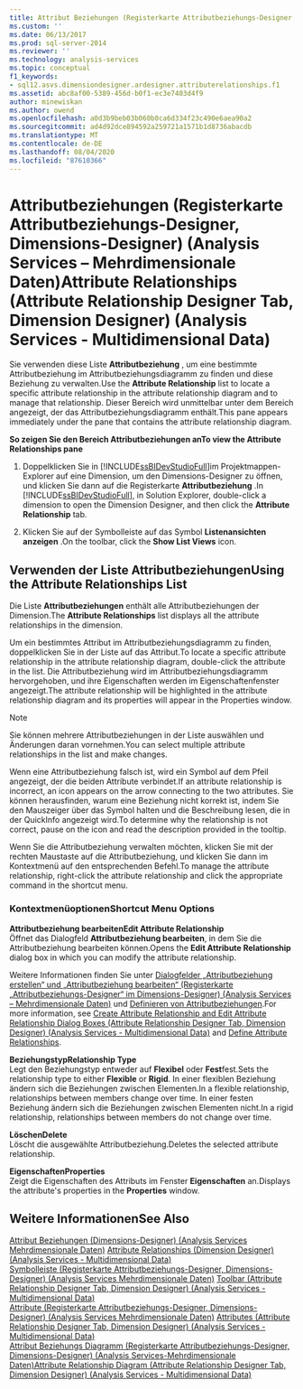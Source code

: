 ```yaml
---
title: Attribut Beziehungen (Registerkarte Attributbeziehungs-Designer, Dimensions-Designer) (Analysis Services-Mehrdimensionale Daten) | Microsoft-Dokumentation
ms.custom: ''
ms.date: 06/13/2017
ms.prod: sql-server-2014
ms.reviewer: ''
ms.technology: analysis-services
ms.topic: conceptual
f1_keywords:
- sql12.asvs.dimensiondesigner.ardesigner.attributerelationships.f1
ms.assetid: abc8af00-5389-456d-b0f1-ec3e7403d4f9
author: minewiskan
ms.author: owend
ms.openlocfilehash: a0d3b9beb03b060b0ca6d334f23c490e6aea90a2
ms.sourcegitcommit: ad4d92dce894592a259721a1571b1d8736abacdb
ms.translationtype: MT
ms.contentlocale: de-DE
ms.lasthandoff: 08/04/2020
ms.locfileid: "87610366"
---
```

# <a name="attribute-relationships-attribute-relationship-designer-tab-dimension-designer-analysis-services---multidimensional-data"></a><span data-ttu-id="33e77-102">Attributbeziehungen (Registerkarte Attributbeziehungs-Designer, Dimensions-Designer) (Analysis Services – Mehrdimensionale Daten)</span><span class="sxs-lookup"><span data-stu-id="33e77-102">Attribute Relationships (Attribute Relationship Designer Tab, Dimension Designer) (Analysis Services - Multidimensional Data)</span></span>
  <span data-ttu-id="33e77-103">Sie verwenden diese Liste **Attributbeziehung** , um eine bestimmte Attributbeziehung im Attributbeziehungsdiagramm zu finden und diese Beziehung zu verwalten.</span><span class="sxs-lookup"><span data-stu-id="33e77-103">Use the **Attribute Relationship** list to locate a specific attribute relationship in the attribute relationship diagram and to manage that relationship.</span></span> <span data-ttu-id="33e77-104">Dieser Bereich wird unmittelbar unter dem Bereich angezeigt, der das Attributbeziehungsdiagramm enthält.</span><span class="sxs-lookup"><span data-stu-id="33e77-104">This pane appears immediately under the pane that contains the attribute relationship diagram.</span></span>  
  
 <span data-ttu-id="33e77-105">**So zeigen Sie den Bereich Attributbeziehungen an**</span><span class="sxs-lookup"><span data-stu-id="33e77-105">**To view the Attribute Relationships pane**</span></span>  
  
1.  <span data-ttu-id="33e77-106">Doppelklicken Sie in [!INCLUDE[ssBIDevStudioFull](../includes/ssbidevstudiofull-md.md)]im Projektmappen-Explorer auf eine Dimension, um den Dimensions-Designer zu öffnen, und klicken Sie dann auf die Registerkarte **Attributbeziehung** .</span><span class="sxs-lookup"><span data-stu-id="33e77-106">In [!INCLUDE[ssBIDevStudioFull](../includes/ssbidevstudiofull-md.md)], in Solution Explorer, double-click a dimension to open the Dimension Designer, and then click the **Attribute Relationship** tab.</span></span>  
  
2.  <span data-ttu-id="33e77-107">Klicken Sie auf der Symbolleiste auf das Symbol **Listenansichten anzeigen** .</span><span class="sxs-lookup"><span data-stu-id="33e77-107">On the toolbar, click the **Show List Views** icon.</span></span>  
  
## <a name="using-the-attribute-relationships-list"></a><span data-ttu-id="33e77-108">Verwenden der Liste Attributbeziehungen</span><span class="sxs-lookup"><span data-stu-id="33e77-108">Using the Attribute Relationships List</span></span>  
 <span data-ttu-id="33e77-109">Die Liste **Attributbeziehungen** enthält alle Attributbeziehungen der Dimension.</span><span class="sxs-lookup"><span data-stu-id="33e77-109">The **Attribute Relationships** list displays all the attribute relationships in the dimension.</span></span>  
  
 <span data-ttu-id="33e77-110">Um ein bestimmtes Attribut im Attributbeziehungsdiagramm zu finden, doppelklicken Sie in der Liste auf das Attribut.</span><span class="sxs-lookup"><span data-stu-id="33e77-110">To locate a specific attribute relationship in the attribute relationship diagram, double-click the attribute in the list.</span></span> <span data-ttu-id="33e77-111">Die Attributbeziehung wird im Attributbeziehungsdiagramm hervorgehoben, und ihre Eigenschaften werden im Eigenschaftenfenster angezeigt.</span><span class="sxs-lookup"><span data-stu-id="33e77-111">The attribute relationship will be highlighted in the attribute relationship diagram and its properties will appear in the Properties window.</span></span>  
  
> [!NOTE]  
>  <span data-ttu-id="33e77-112">Sie können mehrere Attributbeziehungen in der Liste auswählen und Änderungen daran vornehmen.</span><span class="sxs-lookup"><span data-stu-id="33e77-112">You can select multiple attribute relationships in the list and make changes.</span></span>  
  
 <span data-ttu-id="33e77-113">Wenn eine Attributbeziehung falsch ist, wird ein Symbol auf dem Pfeil angezeigt, der die beiden Attribute verbindet.</span><span class="sxs-lookup"><span data-stu-id="33e77-113">If an attribute relationship is incorrect, an icon appears on the arrow connecting to the two attributes.</span></span> <span data-ttu-id="33e77-114">Sie können herausfinden, warum eine Beziehung nicht korrekt ist, indem Sie den Mauszeiger über das Symbol halten und die Beschreibung lesen, die in der QuickInfo angezeigt wird.</span><span class="sxs-lookup"><span data-stu-id="33e77-114">To determine why the relationship is not correct, pause on the icon and read the description provided in the tooltip.</span></span>  
  
 <span data-ttu-id="33e77-115">Wenn Sie die Attributbeziehung verwalten möchten, klicken Sie mit der rechten Maustaste auf die Attributbeziehung, und klicken Sie dann im Kontextmenü auf den entsprechenden Befehl.</span><span class="sxs-lookup"><span data-stu-id="33e77-115">To manage the attribute relationship, right-click the attribute relationship and click the appropriate command in the shortcut menu.</span></span>  
  
### <a name="shortcut-menu-options"></a><span data-ttu-id="33e77-116">Kontextmenüoptionen</span><span class="sxs-lookup"><span data-stu-id="33e77-116">Shortcut Menu Options</span></span>  
 <span data-ttu-id="33e77-117">**Attributbeziehung bearbeiten**</span><span class="sxs-lookup"><span data-stu-id="33e77-117">**Edit Attribute Relationship**</span></span>  
 <span data-ttu-id="33e77-118">Öffnet das Dialogfeld **Attributbeziehung bearbeiten**, in dem Sie die Attributbeziehung bearbeiten können.</span><span class="sxs-lookup"><span data-stu-id="33e77-118">Opens the **Edit Attribute Relationship** dialog box in which you can modify the attribute relationship.</span></span>  
  
 <span data-ttu-id="33e77-119">Weitere Informationen finden Sie unter [Dialogfelder „Attributbeziehung erstellen“ und „Attributbeziehung bearbeiten“ &#40;Registerkarte „Attributbeziehungs-Designer“ im Dimensions-Designer&#41; &#40;Analysis Services – Mehrdimensionale Daten&#41;](create-edit-attribute-relationships-dialog-boxes-analysis-services-multidimensional-data.md) und [Definieren von Attributbeziehungen](multidimensional-models/attribute-relationships-define.md).</span><span class="sxs-lookup"><span data-stu-id="33e77-119">For more information, see [Create Attribute Relationship and Edit Attribute Relationship Dialog Boxes &#40;Attribute Relationship Designer Tab, Dimension Designer&#41; &#40;Analysis Services - Multidimensional Data&#41;](create-edit-attribute-relationships-dialog-boxes-analysis-services-multidimensional-data.md) and [Define Attribute Relationships](multidimensional-models/attribute-relationships-define.md).</span></span>  
  
 <span data-ttu-id="33e77-120">**Beziehungstyp**</span><span class="sxs-lookup"><span data-stu-id="33e77-120">**Relationship Type**</span></span>  
 <span data-ttu-id="33e77-121">Legt den Beziehungstyp entweder auf **Flexibel** oder **Fest**fest.</span><span class="sxs-lookup"><span data-stu-id="33e77-121">Sets the relationship type to either **Flexible** or **Rigid**.</span></span> <span data-ttu-id="33e77-122">In einer flexiblen Beziehung ändern sich die Beziehungen zwischen Elementen.</span><span class="sxs-lookup"><span data-stu-id="33e77-122">In a flexible relationship, relationships between members change over time.</span></span> <span data-ttu-id="33e77-123">In einer festen Beziehung ändern sich die Beziehungen zwischen Elementen nicht.</span><span class="sxs-lookup"><span data-stu-id="33e77-123">In a rigid relationship, relationships between members do not change over time.</span></span>  
  
 <span data-ttu-id="33e77-124">**Löschen**</span><span class="sxs-lookup"><span data-stu-id="33e77-124">**Delete**</span></span>  
 <span data-ttu-id="33e77-125">Löscht die ausgewählte Attributbeziehung.</span><span class="sxs-lookup"><span data-stu-id="33e77-125">Deletes the selected attribute relationship.</span></span>  
  
 <span data-ttu-id="33e77-126">**Eigenschaften**</span><span class="sxs-lookup"><span data-stu-id="33e77-126">**Properties**</span></span>  
 <span data-ttu-id="33e77-127">Zeigt die Eigenschaften des Attributs im Fenster **Eigenschaften** an.</span><span class="sxs-lookup"><span data-stu-id="33e77-127">Displays the attribute's properties in the **Properties** window.</span></span>  
  
## <a name="see-also"></a><span data-ttu-id="33e77-128">Weitere Informationen</span><span class="sxs-lookup"><span data-stu-id="33e77-128">See Also</span></span>  
 <span data-ttu-id="33e77-129">[Attribut Beziehungen &#40;Dimensions-Designer&#41; &#40;Analysis Services Mehrdimensionale Daten&#41;](attribute-relationships-dimension-designer-analysis-services-multidimensional-data.md) </span><span class="sxs-lookup"><span data-stu-id="33e77-129">[Attribute Relationships &#40;Dimension Designer&#41; &#40;Analysis Services - Multidimensional Data&#41;](attribute-relationships-dimension-designer-analysis-services-multidimensional-data.md) </span></span>  
 <span data-ttu-id="33e77-130">[Symbolleiste &#40;Registerkarte Attributbeziehungs-Designer, Dimensions-Designer&#41; &#40;Analysis Services Mehrdimensionale Daten&#41;](toolbar-attribute-relationship-dimension-designer-analysis-services-multidimensional-data.md) </span><span class="sxs-lookup"><span data-stu-id="33e77-130">[Toolbar &#40;Attribute Relationship Designer Tab, Dimension Designer&#41; &#40;Analysis Services - Multidimensional Data&#41;](toolbar-attribute-relationship-dimension-designer-analysis-services-multidimensional-data.md) </span></span>  
 <span data-ttu-id="33e77-131">[Attribute &#40;Registerkarte Attributbeziehungs-Designer, Dimensions-Designer&#41; &#40;Analysis Services Mehrdimensionale Daten&#41;](attributes-designer-tab-dimension-designer-analysis-services-multidimensional-data.md) </span><span class="sxs-lookup"><span data-stu-id="33e77-131">[Attributes &#40;Attribute Relationship Designer Tab, Dimension Designer&#41; &#40;Analysis Services - Multidimensional Data&#41;](attributes-designer-tab-dimension-designer-analysis-services-multidimensional-data.md) </span></span>  
 [<span data-ttu-id="33e77-132">Attribut Beziehungs Diagramm &#40;Registerkarte Attributbeziehungs-Designer, Dimensions-Designer&#41; &#40;Analysis Services-Mehrdimensionale Daten&#41;</span><span class="sxs-lookup"><span data-stu-id="33e77-132">Attribute Relationship Diagram &#40;Attribute Relationship Designer Tab, Dimension Designer&#41; &#40;Analysis Services - Multidimensional Data&#41;</span></span>](attribute-relationship-diagram-analysis-services-multidimensional-data.md)  
  
  
